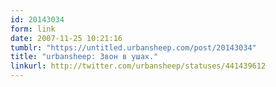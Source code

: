 ```yaml
---
id: 20143034
form: link
date: 2007-11-25 10:21:16
tumblr: "https://untitled.urbansheep.com/post/20143034"
title: "urbansheep: Звон в ушах."
linkurl: http://twitter.com/urbansheep/statuses/441439612
---
```



